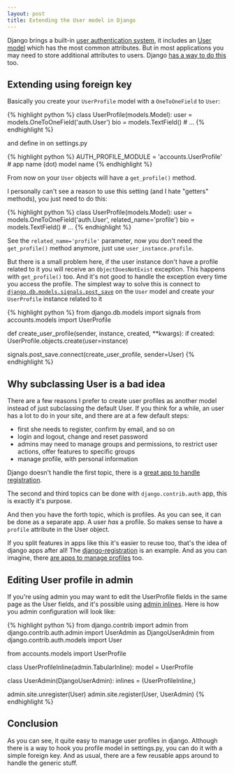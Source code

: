 ```yaml
---
layout: post
title: Extending the User model in Django
---
```


Django brings a built-in <a href="http://docs.djangoproject.com/en/1.2/topics/auth/">user authentication system</a>, it includes an <a href="http://docs.djangoproject.com/en/1.2/topics/auth/#users">User model</a> which has the most common attributes. But in most applications you may need to store additional attributes to users. Django <a href="http://docs.djangoproject.com/en/1.2/topics/auth/#storing-additional-information-about-users">has a way to do this</a> too.

## Extending using foreign key

Basically you create your `UserProfile` model with a `OneToOneField` to `User`:

{% highlight python %}
class UserProfile(models.Model):
    user = models.OneToOneField('auth.User')
    bio = models.TextField()
    # ...
{% endhighlight %}

and define in on settings.py

{% highlight python %}
AUTH_PROFILE_MODULE = 'accounts.UserProfile'     # app name (dot) model name
{% endhighlight %}

From now on your `User` objects will have a `get_profile()` method.

I personally can't see a reason to use this setting (and I hate "getters" methods), you just need to do this:

{% highlight python %}
class UserProfile(models.Model):
    user = models.OneToOneField('auth.User', related_name='profile')
    bio = models.TextField()
    # ...
{% endhighlight %}

See the `related_name='profile'` parameter, now you don't need the `get_profile()` method anymore, just use `user_instance.profile`.

But there is a small problem here, if the user instance don't have a profile related to it you will receive an `ObjectDoesNotExist` exception. This happens with `get_profile()` too. And it's not good to handle the exception every time you access the profile. The simplest way to solve this is connect to <a href="http://docs.djangoproject.com/en/1.2/ref/signals/#django.db.models.signals.post_save">`django.db.models.signals.post_save`</a> on the `User` model and create your `UserProfile` instance related to it

{% highlight python %}
from django.db.models import signals
from accounts.models import UserProfile

def create_user_profile(sender, instance, created, **kwargs):
    if created:
        UserProfile.objects.create(user=instance)

signals.post_save.connect(create_user_profile, sender=User)
{% endhighlight %}

## Why subclassing User is a bad idea

There are a few reasons I prefer to create user profiles as another model instead of just subclassing the default User. If you think for a while, an user has a lot to do in your site, and there are at a few default steps:

- first she needs to register, confirm by email, and so on
- login and logout, change and reset password
- admins may need to manage groups and permissions, to restrict user actions, offer features to specific groups
- manage profile, with personal information

Django doesn't handle the first topic, there is a <a href="http://djangopackages.com/packages/p/django-registration/">great app to handle registration</a>.

The second and third topics can be done with `django.contrib.auth` app, this is exactly it's purpose.

And then you have the forth topic, which is profiles. As you can see, it can be done as a separate app. A user _has_ a profile. So makes sense to have a `profile` attribute in the User object.

If you split features in apps like this it's easier to reuse too, that's the idea of django apps after all! The <a href="http://djangopackages.com/packages/p/django-registration/">django-registration</a> is an example. And as you can imagine, there <a href="http://djangopackages.com/grids/g/profiles/">are apps to manage profiles</a> too.

## Editing User profile in admin

If you're using admin you may want to edit the UserProfile fields in the same page as the User fields, and it's possible using <a href="http://docs.djangoproject.com/en/1.2/ref/contrib/admin/#inlinemodeladmin-objects">admin inlines</a>. Here is how you admin configuration will look like:

{% highlight python %}
from django.contrib import admin
from django.contrib.auth.admin import UserAdmin as DjangoUserAdmin
from django.contrib.auth.models import User

from accounts.models import UserProfile

class UserProfileInline(admin.TabularInline):
    model = UserProfile

class UserAdmin(DjangoUserAdmin):
    inlines = (UserProfileInline,)

admin.site.unregister(User)
admin.site.register(User, UserAdmin)
{% endhighlight %}

## Conclusion
As you can see, it quite easy to manage user profiles in django. Although there is a way to hook you profile model in settings.py, you can do it with a simple foreign key. And as usual, there are a few reusable apps around to handle the generic stuff.
